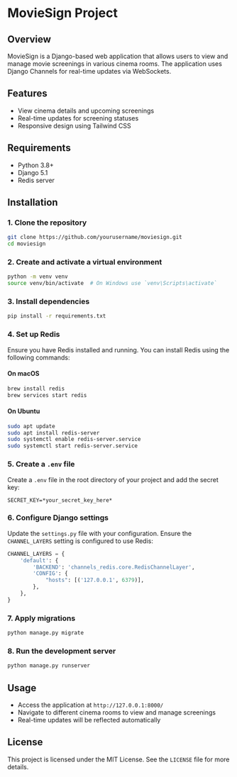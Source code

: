 # MovieSign Project

## Overview
MovieSign is a Django-based web application that allows users to view and manage movie screenings in various cinema rooms. The application uses Django Channels for real-time updates via WebSockets.

## Features
- View cinema details and upcoming screenings
- Real-time updates for screening statuses
- Responsive design using Tailwind CSS

## Requirements
- Python 3.8+
- Django 5.1
- Redis server

## Installation

### 1. Clone the repository
```bash
git clone https://github.com/yourusername/moviesign.git
cd moviesign
```

### 2. Create and activate a virtual environment
```bash
python -m venv venv
source venv/bin/activate  # On Windows use `venv\Scripts\activate`
```

### 3. Install dependencies
```bash
pip install -r requirements.txt
```

### 4. Set up Redis
Ensure you have Redis installed and running. You can install Redis using the following commands:

#### On macOS
```bash
brew install redis
brew services start redis
```

#### On Ubuntu
```bash
sudo apt update
sudo apt install redis-server
sudo systemctl enable redis-server.service
sudo systemctl start redis-server.service
```

### 5. Create a `.env` file
Create a `.env` file in the root directory of your project and add the secret key:
```env
SECRET_KEY=*your_secret_key_here*
```

### 6. Configure Django settings
Update the `settings.py` file with your configuration. Ensure the `CHANNEL_LAYERS` setting is configured to use Redis:
```python
CHANNEL_LAYERS = {
    'default': {
        'BACKEND': 'channels_redis.core.RedisChannelLayer',
        'CONFIG': {
            "hosts": [('127.0.0.1', 6379)],
        },
    },
}
```

### 7. Apply migrations
```bash
python manage.py migrate
```

### 8. Run the development server
```bash
python manage.py runserver
```

## Usage
- Access the application at `http://127.0.0.1:8000/`
- Navigate to different cinema rooms to view and manage screenings
- Real-time updates will be reflected automatically

## License
This project is licensed under the MIT License. See the `LICENSE` file for more details.
```